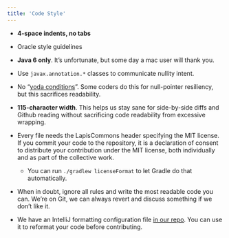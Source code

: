 ```yaml
---
title: 'Code Style'
---
```

- __4-space indents, no tabs__

- Oracle style guidelines

- __Java 6 only__. It’s unfortunate, but some day a mac user will thank you.

- Use `javax.annotation.*` classes to communicate nullity intent.

- No “[yoda conditions](http://en.wikipedia.org/wiki/Yoda_conditions)”. Some coders do this for null-pointer resiliency, but this sacrifices readability.

- __115-character width__. This helps us stay sane for side-by-side diffs and Github reading without sacrificing code readability from excessive wrapping.

- Every file needs the LapisCommons header specifying the MIT license. 
  If you commit your code to the repository, it is a declaration of consent to distribute your contribution under the MIT license, both individually and as part of the collective work.
  
    - You can run `./gradlew licenseFormat` to let Gradle do that automatically.
    
- When in doubt, ignore all rules and write the most readable code you can. We’re on Git, we can always revert and discuss something if we don’t like it.

- We have an IntelliJ formatting configuration file [in our repo](https://github.com/LapisBlue/Commons/blob/master/extra/formatter/intellij/LapisCommons.xml). You can use it to reformat your code before contributing.
